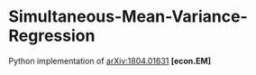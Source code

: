 # Simultaneous-Mean-Variance-Regression
Python implementation of [arXiv:1804.01631](https://arxiv.org/abs/1804.01631) **[econ.EM]**


